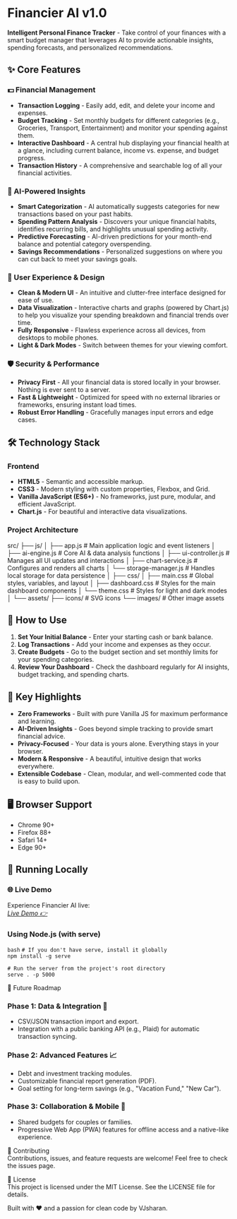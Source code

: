# Financier AI v1.0

**Intelligent Personal Finance Tracker** - Take control of your finances with a smart budget manager that leverages AI to provide actionable insights, spending forecasts, and personalized recommendations.

## ✨ Core Features

### 💵 Financial Management
- **Transaction Logging** - Easily add, edit, and delete your income and expenses.
- **Budget Tracking** - Set monthly budgets for different categories (e.g., Groceries, Transport, Entertainment) and monitor your spending against them.
- **Interactive Dashboard** - A central hub displaying your financial health at a glance, including current balance, income vs. expense, and budget progress.
- **Transaction History** - A comprehensive and searchable log of all your financial activities.

### 🤖 AI-Powered Insights
- **Smart Categorization** - AI automatically suggests categories for new transactions based on your past habits.
- **Spending Pattern Analysis** - Discovers your unique financial habits, identifies recurring bills, and highlights unusual spending activity.
- **Predictive Forecasting** - AI-driven predictions for your month-end balance and potential category overspending.
- **Savings Recommendations** - Personalized suggestions on where you can cut back to meet your savings goals.

### 🎨 User Experience & Design
- **Clean & Modern UI** - An intuitive and clutter-free interface designed for ease of use.
- **Data Visualization** - Interactive charts and graphs (powered by Chart.js) to help you visualize your spending breakdown and financial trends over time.
- **Fully Responsive** - Flawless experience across all devices, from desktops to mobile phones.
- **Light & Dark Modes** - Switch between themes for your viewing comfort.

### 🛡️ Security & Performance
- **Privacy First** - All your financial data is stored locally in your browser. Nothing is ever sent to a server.
- **Fast & Lightweight** - Optimized for speed with no external libraries or frameworks, ensuring instant load times.
- **Robust Error Handling** - Gracefully manages input errors and edge cases.

## 🛠️ Technology Stack

### Frontend
- **HTML5** - Semantic and accessible markup.
- **CSS3** - Modern styling with custom properties, Flexbox, and Grid.
- **Vanilla JavaScript (ES6+)** - No frameworks, just pure, modular, and efficient JavaScript.
- **Chart.js** - For beautiful and interactive data visualizations.

### Project Architecture
src/
├── js/
│ ├── app.js # Main application logic and event listeners
│ ├── ai-engine.js # Core AI & data analysis functions
│ ├── ui-controller.js # Manages all UI updates and interactions
│ ├── chart-service.js # Configures and renders all charts
│ └── storage-manager.js # Handles local storage for data persistence
│
├── css/
│ ├── main.css # Global styles, variables, and layout
│ ├── dashboard.css # Styles for the main dashboard components
│ └── theme.css # Styles for light and dark modes
│
└── assets/
├── icons/ # SVG icons
└── images/ # Other image assets

## 🚀 How to Use

1. **Set Your Initial Balance** - Enter your starting cash or bank balance.
2. **Log Transactions** - Add your income and expenses as they occur.
3. **Create Budgets** - Go to the budget section and set monthly limits for your spending categories.
4. **Review Your Dashboard** - Check the dashboard regularly for AI insights, budget tracking, and spending charts.

## 🌟 Key Highlights

- **Zero Frameworks** - Built with pure Vanilla JS for maximum performance and learning.
- **AI-Driven Insights** - Goes beyond simple tracking to provide smart financial advice.
- **Privacy-Focused** - Your data is yours alone. Everything stays in your browser.
- **Modern & Responsive** - A beautiful, intuitive design that works everywhere.
- **Extensible Codebase** - Clean, modular, and well-commented code that is easy to build upon.

## 🖥️ Browser Support

- Chrome 90+
- Firefox 88+
- Safari 14+
- Edge 90+

## 🔧 Running Locally

### 🌐 Live Demo

Experience Financier AI live:  
  *[Live Demo 👉](https://ai-budget-guide.lovable.app)*

### Using Node.js (with serve)
```bash```
```# If you don't have serve, install it globally```<br>
```npm install -g serve```<br>

```# Run the server from the project's root directory```<br>
```serve . -p 5000```<br>

🎯 Future Roadmap

### Phase 1: Data & Integration 🔗
- CSV/JSON transaction import and export.
- Integration with a public banking API (e.g., Plaid) for automatic transaction syncing.

### Phase 2: Advanced Features 📈
- Debt and investment tracking modules.
- Customizable financial report generation (PDF).
- Goal setting for long-term savings (e.g., "Vacation Fund," "New Car").

### Phase 3: Collaboration & Mobile 📱
- Shared budgets for couples or families.
- Progressive Web App (PWA) features for offline access and a native-like experience.

🤝 Contributing  
Contributions, issues, and feature requests are welcome! Feel free to check the issues page.

📄 License  
This project is licensed under the MIT License. See the LICENSE file for details.

Built with ❤️ and a passion for clean code by VJsharan.
